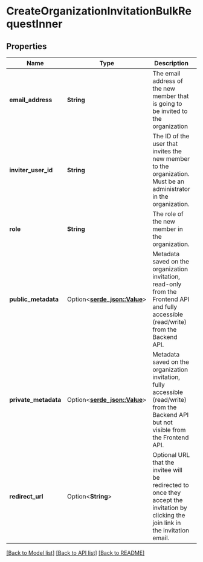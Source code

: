 # CreateOrganizationInvitationBulkRequestInner

## Properties

Name | Type | Description | Notes
------------ | ------------- | ------------- | -------------
**email_address** | **String** | The email address of the new member that is going to be invited to the organization | 
**inviter_user_id** | **String** | The ID of the user that invites the new member to the organization. Must be an administrator in the organization. | 
**role** | **String** | The role of the new member in the organization. | 
**public_metadata** | Option<[**serde_json::Value**](.md)> | Metadata saved on the organization invitation, read-only from the Frontend API and fully accessible (read/write) from the Backend API. | [optional]
**private_metadata** | Option<[**serde_json::Value**](.md)> | Metadata saved on the organization invitation, fully accessible (read/write) from the Backend API but not visible from the Frontend API. | [optional]
**redirect_url** | Option<**String**> | Optional URL that the invitee will be redirected to once they accept the invitation by clicking the join link in the invitation email. | [optional]

[[Back to Model list]](../README.md#documentation-for-models) [[Back to API list]](../README.md#documentation-for-api-endpoints) [[Back to README]](../README.md)


